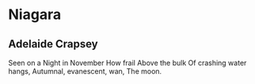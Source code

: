 # Niagara
## Adelaide Crapsey
Seen on a Night in November
How frail
Above the bulk
Of crashing water hangs,
Autumnal, evanescent, wan,
The moon.
